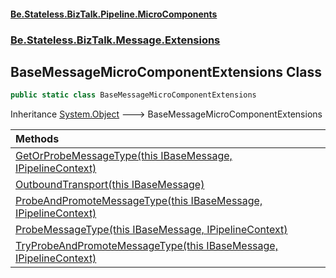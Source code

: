 #### [Be.Stateless.BizTalk.Pipeline.MicroComponents](README.md 'README')
### [Be.Stateless.BizTalk.Message.Extensions](Be.Stateless.BizTalk.Message.Extensions.md 'Be.Stateless.BizTalk.Message.Extensions')

## BaseMessageMicroComponentExtensions Class

```csharp
public static class BaseMessageMicroComponentExtensions
```

Inheritance [System.Object](https://docs.microsoft.com/en-us/dotnet/api/System.Object 'System.Object') &#129106; BaseMessageMicroComponentExtensions

| Methods | |
| :--- | :--- |
| [GetOrProbeMessageType(this IBaseMessage, IPipelineContext)](BaseMessageMicroComponentExtensions.GetOrProbeMessageType(thisIBaseMessage,IPipelineContext).md 'Be.Stateless.BizTalk.Message.Extensions.BaseMessageMicroComponentExtensions.GetOrProbeMessageType(this Microsoft.BizTalk.Message.Interop.IBaseMessage, Microsoft.BizTalk.Component.Interop.IPipelineContext)') | |
| [OutboundTransport(this IBaseMessage)](BaseMessageMicroComponentExtensions.OutboundTransport(thisIBaseMessage).md 'Be.Stateless.BizTalk.Message.Extensions.BaseMessageMicroComponentExtensions.OutboundTransport(this Microsoft.BizTalk.Message.Interop.IBaseMessage)') | |
| [ProbeAndPromoteMessageType(this IBaseMessage, IPipelineContext)](BaseMessageMicroComponentExtensions.ProbeAndPromoteMessageType(thisIBaseMessage,IPipelineContext).md 'Be.Stateless.BizTalk.Message.Extensions.BaseMessageMicroComponentExtensions.ProbeAndPromoteMessageType(this Microsoft.BizTalk.Message.Interop.IBaseMessage, Microsoft.BizTalk.Component.Interop.IPipelineContext)') | |
| [ProbeMessageType(this IBaseMessage, IPipelineContext)](BaseMessageMicroComponentExtensions.ProbeMessageType(thisIBaseMessage,IPipelineContext).md 'Be.Stateless.BizTalk.Message.Extensions.BaseMessageMicroComponentExtensions.ProbeMessageType(this Microsoft.BizTalk.Message.Interop.IBaseMessage, Microsoft.BizTalk.Component.Interop.IPipelineContext)') | |
| [TryProbeAndPromoteMessageType(this IBaseMessage, IPipelineContext)](BaseMessageMicroComponentExtensions.TryProbeAndPromoteMessageType(thisIBaseMessage,IPipelineContext).md 'Be.Stateless.BizTalk.Message.Extensions.BaseMessageMicroComponentExtensions.TryProbeAndPromoteMessageType(this Microsoft.BizTalk.Message.Interop.IBaseMessage, Microsoft.BizTalk.Component.Interop.IPipelineContext)') | |
